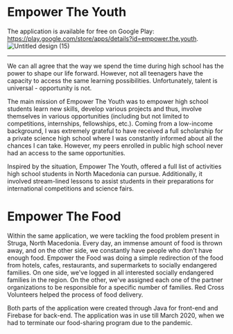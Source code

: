 # Empower The Youth
The application is available for free on Google Play: https://play.google.com/store/apps/details?id=empower.the.youth.
![Untitled design (15)](https://user-images.githubusercontent.com/64707998/147704064-4d9a9ced-a4d7-4754-a27d-0d0ce7273ab4.png)
_________________________________________________________________________________________________________________________________________________________________________________
We can all agree that the way we spend the time during high school has the power to shape our life forward. However, not all teenagers have the capacity to access the same learning possibilities. Unfortunately, talent is universal - opportunity is not.

The main mission of Empower The Youth was to empower high school students learn new skills, develop various projects and thus, involve themselves in various opportunities (including but not limited to competitions, internships, fellowships, etc.). Coming from a low-income background, I was extremely grateful to have received a full scholarship for a private science high school where I was constantly informed about all the chances I can take. However, my peers enrolled in public high school never had an access to the same opportunities.

Inspired by the situation, Empower The Youth, offered a full list of activities high school students in North Macedonia can pursue. Additionally, it involved stream-lined lessons to assist students in their preparations for international competitions and science fairs.

# Empower The Food

Within the same application, we were tackling the food problem present in Struga, North Macedonia. Every day, an immense amount of food is thrown away, and on the other side, we constantly have people who don't have enough food. Empower the Food was doing a simple redirection of the food from hotels, cafes, restaurants, and supermarkets to socially endangered families. On one side, we've logged in all interested socially endangered families in the region. On the other, we've assigned each one of the partner organizations to be responsible for a specific number of families. Red Cross Volunteers helped the process of food delivery.

Both parts of the application were created through Java for front-end and Firebase for back-end. The application was in use till March 2020, when we had to terminate our food-sharing program due to the pandemic. 


